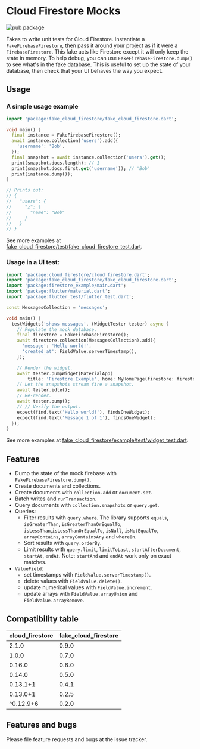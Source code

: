 # Cloud Firestore Mocks
[![pub package](https://img.shields.io/pub/v/fake_cloud_firestore.svg)](https://pub.dartlang.org/packages/fake_cloud_firestore)

Fakes to write unit tests for Cloud Firestore. Instantiate a
`FakeFirebaseFirestore`, then pass it around your project as if it were a
`FirebaseFirestore`. This fake acts like Firestore except it will only keep
the state in memory.
To help debug, you can use `FakeFirebaseFirestore.dump()` to see what's in the
fake database.
This is useful to set up the state of your database, then check that your UI
behaves the way you expect.

## Usage

### A simple usage example

```dart
import 'package:fake_cloud_firestore/fake_cloud_firestore.dart';

void main() {
  final instance = FakeFirebaseFirestore();
  await instance.collection('users').add({
    'username': 'Bob',
  });
  final snapshot = await instance.collection('users').get();
  print(snapshot.docs.length); // 1
  print(snapshot.docs.first.get('username')); // 'Bob'
  print(instance.dump());
}

// Prints out:
// {
//   "users": {
//     "z": {
//       "name": "Bob"
//     }
//   }
// }
```

See more examples at [fake_cloud_firestore/test/fake_cloud_firestore_test.dart](https://github.com/atn832/fake_cloud_firestore/blob/master/test/fake_cloud_firestore_test.dart).

### Usage in a UI test:

```dart
import 'package:cloud_firestore/cloud_firestore.dart';
import 'package:fake_cloud_firestore/fake_cloud_firestore.dart';
import 'package:firestore_example/main.dart';
import 'package:flutter/material.dart';
import 'package:flutter_test/flutter_test.dart';

const MessagesCollection = 'messages';

void main() {
  testWidgets('shows messages', (WidgetTester tester) async {
    // Populate the mock database.
    final firestore = FakeFirebaseFirestore();
    await firestore.collection(MessagesCollection).add({
      'message': 'Hello world!',
      'created_at': FieldValue.serverTimestamp(),
    });

    // Render the widget.
    await tester.pumpWidget(MaterialApp(
        title: 'Firestore Example', home: MyHomePage(firestore: firestore)));
    // Let the snapshots stream fire a snapshot.
    await tester.idle();
    // Re-render.
    await tester.pump();
    // // Verify the output.
    expect(find.text('Hello world!'), findsOneWidget);
    expect(find.text('Message 1 of 1'), findsOneWidget);
  });
}
```

See more examples at [fake_cloud_firestore/example/test/widget_test.dart](https://github.com/atn832/fake_cloud_firestore/blob/master/example/test/widget_test.dart).

## Features

- Dump the state of the mock firebase with `FakeFirebaseFirestore.dump()`.
- Create documents and collections.
- Create documents with `collection.add` or `document.set`.
- Batch writes and `runTransaction`.
- Query documents with `collection.snapshots` or `query.get`.
- Queries:
  - Filter results with `query.where`. The library supports `equals`, `isGreaterThan`, `isGreaterThanOrEqualTo`, `isLessThan`,`isLessThanOrEqualTo`, `isNull`, `isNotEqualTo`, `arrayContains`, `arrayContainsAny` and `whereIn`.
  - Sort results with `query.orderBy`.
  - Limit results with `query.limit`, `limitToLast`, `startAfterDocument`, `startAt`, `endAt`. Note: `startAnd` and `endAt` work only on exact matches.
- `ValueField`:
  - set timestamps with `FieldValue.serverTimestamp()`.
  - delete values with `FieldValue.delete()`.
  - update numerical values with `FieldValue.increment`.
  - update arrays with `FieldValue.arrayUnion` and `FieldValue.arrayRemove`.

## Compatibility table

| cloud_firestore | fake_cloud_firestore |
|-----------------|-----------------------|
| 2.1.0           | 0.9.0                 |
| 1.0.0           | 0.7.0                 |
| 0.16.0          | 0.6.0                 |
| 0.14.0          | 0.5.0                 |
| 0.13.1+1        | 0.4.1                 |
| 0.13.0+1        | 0.2.5                 |
| ^0.12.9+6       | 0.2.0                 |

## Features and bugs

Please file feature requests and bugs at the issue tracker.
